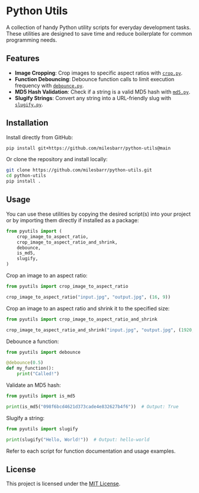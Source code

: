 # Python Utils

A collection of handy Python utility scripts for everyday development tasks.
These utilities are designed to save time and reduce boilerplate for common
programming needs.

## Features

- **Image Cropping**: Crop images to specific aspect ratios with
  [`crop.py`](crop.py).
- **Function Debouncing**: Debounce function calls to limit execution frequency
  with [`debounce.py`](debounce.py).
- **MD5 Hash Validation**: Check if a string is a valid MD5 hash with
  [`md5.py`](md5.py).
- **Slugify Strings**: Convert any string into a URL-friendly slug with
  [`slugify.py`](slugify.py).

## Installation

Install directly from GitHub:

```bash
pip install git+https://github.com/milesbarr/python-utils@main
```

Or clone the repository and install locally:

```bash
git clone https://github.com/milesbarr/python-utils.git
cd python-utils
pip install .
```

## Usage

You can use these utilities by copying the desired script(s) into your project
or by importing them directly if installed as a package:

```python
from pyutils import (
    crop_image_to_aspect_ratio,
    crop_image_to_aspect_ratio_and_shrink,
    debounce,
    is_md5,
    slugify,
)
```

Crop an image to an aspect ratio:

```python
from pyutils import crop_image_to_aspect_ratio

crop_image_to_aspect_ratio("input.jpg", "output.jpg", (16, 9))
```

Crop an image to an aspect ratio and shrink it to the specified size:

```python
from pyutils import crop_image_to_aspect_ratio_and_shrink

crop_image_to_aspect_ratio_and_shrink("input.jpg", "output.jpg", (1920, 1080))
```

Debounce a function:

```python
from pyutils import debounce

@debounce(0.5)
def my_function():
    print("Called!")
```

Validate an MD5 hash:

```python
from pyutils import is_md5

print(is_md5("098f6bcd4621d373cade4e832627b4f6"))  # Output: True
```

Slugify a string:

```python
from pyutils import slugify

print(slugify("Hello, World!"))  # Output: hello-world
```

Refer to each script for function documentation and usage examples.

## License

This project is licensed under the [MIT License](LICENSE).
